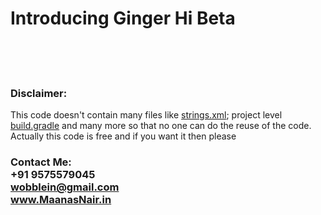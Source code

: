 <h1>Introducing Ginger Hi Beta</h1>
<br><br><br>
<h3> Disclaimer:</h3>
<p>This code doesn't contain many files like <a href="http://www.maanasnair.in">strings.xml</a>; project level <a href="http://www.maanasnair.in">build.gradle</a> and many more so that no one can do the reuse of the code. Actually this code is free and if you want it then please<span><h3>Contact Me:<br><a href:"tel:+919575579045">+91 9575579045</a><br><a href="mailto:wobblein@gmail.com">wobblein@gmail.com</a><br><a href="https://www.maanasnair.in">www.MaanasNair.in<h3></p>
